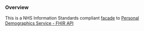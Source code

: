 
### Overview

This is a NHS Information Standards compliant [facade](https://en.wikipedia.org/wiki/Facade_pattern) to [Personal Demographics Service - FHIR API](https://digital.nhs.uk/developer/api-catalogue/personal-demographics-service-fhir)


